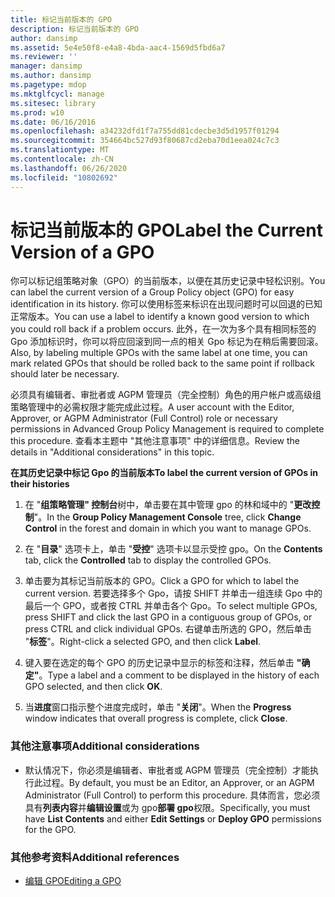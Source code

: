 ```yaml
---
title: 标记当前版本的 GPO
description: 标记当前版本的 GPO
author: dansimp
ms.assetid: 5e4e50f8-e4a8-4bda-aac4-1569d5fbd6a7
ms.reviewer: ''
manager: dansimp
ms.author: dansimp
ms.pagetype: mdop
ms.mktglfcycl: manage
ms.sitesec: library
ms.prod: w10
ms.date: 06/16/2016
ms.openlocfilehash: a34232dfd1f7a755dd81cdecbe3d5d1957f01294
ms.sourcegitcommit: 354664bc527d93f80687cd2eba70d1eea024c7c3
ms.translationtype: MT
ms.contentlocale: zh-CN
ms.lasthandoff: 06/26/2020
ms.locfileid: "10802692"
---
```

# <span data-ttu-id="1f6bc-103">标记当前版本的 GPO</span><span class="sxs-lookup"><span data-stu-id="1f6bc-103">Label the Current Version of a GPO</span></span>


<span data-ttu-id="1f6bc-104">你可以标记组策略对象（GPO）的当前版本，以便在其历史记录中轻松识别。</span><span class="sxs-lookup"><span data-stu-id="1f6bc-104">You can label the current version of a Group Policy object (GPO) for easy identification in its history.</span></span> <span data-ttu-id="1f6bc-105">你可以使用标签来标识在出现问题时可以回退的已知正常版本。</span><span class="sxs-lookup"><span data-stu-id="1f6bc-105">You can use a label to identify a known good version to which you could roll back if a problem occurs.</span></span> <span data-ttu-id="1f6bc-106">此外，在一次为多个具有相同标签的 Gpo 添加标识时，你可以将应回滚到同一点的相关 Gpo 标记为在稍后需要回滚。</span><span class="sxs-lookup"><span data-stu-id="1f6bc-106">Also, by labeling multiple GPOs with the same label at one time, you can mark related GPOs that should be rolled back to the same point if rollback should later be necessary.</span></span>

<span data-ttu-id="1f6bc-107">必须具有编辑者、审批者或 AGPM 管理员（完全控制）角色的用户帐户或高级组策略管理中的必需权限才能完成此过程。</span><span class="sxs-lookup"><span data-stu-id="1f6bc-107">A user account with the Editor, Approver, or AGPM Administrator (Full Control) role or necessary permissions in Advanced Group Policy Management is required to complete this procedure.</span></span> <span data-ttu-id="1f6bc-108">查看本主题中 "其他注意事项" 中的详细信息。</span><span class="sxs-lookup"><span data-stu-id="1f6bc-108">Review the details in "Additional considerations" in this topic.</span></span>

**<span data-ttu-id="1f6bc-109">在其历史记录中标记 Gpo 的当前版本</span><span class="sxs-lookup"><span data-stu-id="1f6bc-109">To label the current version of GPOs in their histories</span></span>**

1.  <span data-ttu-id="1f6bc-110">在 "**组策略管理" 控制台**树中，单击要在其中管理 gpo 的林和域中的 "**更改控制**"。</span><span class="sxs-lookup"><span data-stu-id="1f6bc-110">In the **Group Policy Management Console** tree, click **Change Control** in the forest and domain in which you want to manage GPOs.</span></span>

2.  <span data-ttu-id="1f6bc-111">在 "**目录**" 选项卡上，单击 "**受控**" 选项卡以显示受控 gpo。</span><span class="sxs-lookup"><span data-stu-id="1f6bc-111">On the **Contents** tab, click the **Controlled** tab to display the controlled GPOs.</span></span>

3.  <span data-ttu-id="1f6bc-112">单击要为其标记当前版本的 GPO。</span><span class="sxs-lookup"><span data-stu-id="1f6bc-112">Click a GPO for which to label the current version.</span></span> <span data-ttu-id="1f6bc-113">若要选择多个 Gpo，请按 SHIFT 并单击一组连续 Gpo 中的最后一个 GPO，或者按 CTRL 并单击各个 Gpo。</span><span class="sxs-lookup"><span data-stu-id="1f6bc-113">To select multiple GPOs, press SHIFT and click the last GPO in a contiguous group of GPOs, or press CTRL and click individual GPOs.</span></span> <span data-ttu-id="1f6bc-114">右键单击所选的 GPO，然后单击 "**标签**"。</span><span class="sxs-lookup"><span data-stu-id="1f6bc-114">Right-click a selected GPO, and then click **Label**.</span></span>

4.  <span data-ttu-id="1f6bc-115">键入要在选定的每个 GPO 的历史记录中显示的标签和注释，然后单击 **"确定"**。</span><span class="sxs-lookup"><span data-stu-id="1f6bc-115">Type a label and a comment to be displayed in the history of each GPO selected, and then click **OK**.</span></span>

5.  <span data-ttu-id="1f6bc-116">当**进度**窗口指示整个进度完成时，单击 "**关闭**"。</span><span class="sxs-lookup"><span data-stu-id="1f6bc-116">When the **Progress** window indicates that overall progress is complete, click **Close**.</span></span>

### <span data-ttu-id="1f6bc-117">其他注意事项</span><span class="sxs-lookup"><span data-stu-id="1f6bc-117">Additional considerations</span></span>

-   <span data-ttu-id="1f6bc-118">默认情况下，你必须是编辑者、审批者或 AGPM 管理员（完全控制）才能执行此过程。</span><span class="sxs-lookup"><span data-stu-id="1f6bc-118">By default, you must be an Editor, an Approver, or an AGPM Administrator (Full Control) to perform this procedure.</span></span> <span data-ttu-id="1f6bc-119">具体而言，您必须具有**列表内容**并**编辑设置**或为 gpo**部署 gpo**权限。</span><span class="sxs-lookup"><span data-stu-id="1f6bc-119">Specifically, you must have **List Contents** and either **Edit Settings** or **Deploy GPO** permissions for the GPO.</span></span>

### <span data-ttu-id="1f6bc-120">其他参考资料</span><span class="sxs-lookup"><span data-stu-id="1f6bc-120">Additional references</span></span>

-   [<span data-ttu-id="1f6bc-121">编辑 GPO</span><span class="sxs-lookup"><span data-stu-id="1f6bc-121">Editing a GPO</span></span>](editing-a-gpo.md)

 

 





